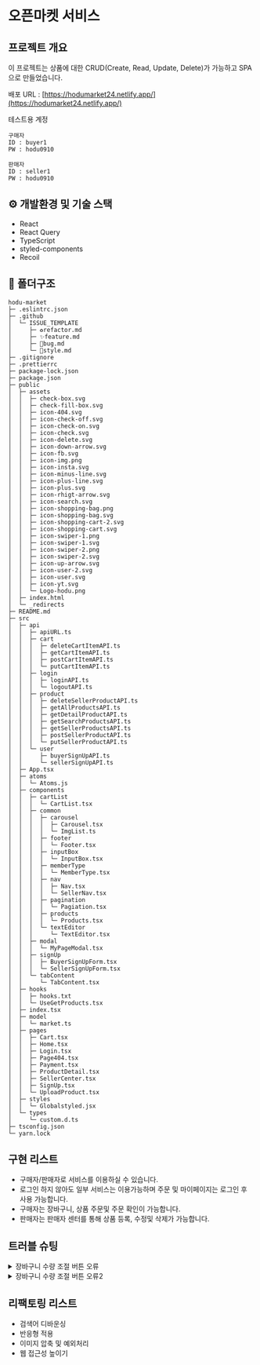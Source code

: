 # 오픈마켓 서비스

## 프로젝트 개요

이 프로젝트는 상품에 대한 CRUD(Create, Read, Update, Delete)가 가능하고 SPA으로 만들었습니다.<br>

배포 URL : [https://hodumarket24.netlify.app/](https://hodumarket24.netlify.app/)

테스트용 계정 <br>

```
구매자
ID : buyer1
PW : hodu0910

판매자
ID : seller1
PW : hodu0910
```

## ⚙️ 개발환경 및 기술 스택

- React
- React Query
- TypeScript
- styled-components
- Recoil

## 📂 폴더구조

```
hodu-market
├─ .eslintrc.json
├─ .github
│  └─ ISSUE_TEMPLATE
│     ├─ ♻️refactor.md
│     ├─ ✨feature.md
│     ├─ 🐛bug.md
│     └─ 💄style.md
├─ .gitignore
├─ .prettierrc
├─ package-lock.json
├─ package.json
├─ public
│  ├─ assets
│  │  ├─ check-box.svg
│  │  ├─ check-fill-box.svg
│  │  ├─ icon-404.svg
│  │  ├─ icon-check-off.svg
│  │  ├─ icon-check-on.svg
│  │  ├─ icon-check.svg
│  │  ├─ icon-delete.svg
│  │  ├─ icon-down-arrow.svg
│  │  ├─ icon-fb.svg
│  │  ├─ icon-img.png
│  │  ├─ icon-insta.svg
│  │  ├─ icon-minus-line.svg
│  │  ├─ icon-plus-line.svg
│  │  ├─ icon-plus.svg
│  │  ├─ icon-rhigt-arrow.svg
│  │  ├─ icon-search.svg
│  │  ├─ icon-shopping-bag.png
│  │  ├─ icon-shopping-bag.svg
│  │  ├─ icon-shopping-cart-2.svg
│  │  ├─ icon-shopping-cart.svg
│  │  ├─ icon-swiper-1.png
│  │  ├─ icon-swiper-1.svg
│  │  ├─ icon-swiper-2.png
│  │  ├─ icon-swiper-2.svg
│  │  ├─ icon-up-arrow.svg
│  │  ├─ icon-user-2.svg
│  │  ├─ icon-user.svg
│  │  ├─ icon-yt.svg
│  │  └─ Logo-hodu.png
│  ├─ index.html
│  └─ _redirects
├─ README.md
├─ src
│  ├─ api
│  │  ├─ apiURL.ts
│  │  ├─ cart
│  │  │  ├─ deleteCartItemAPI.ts
│  │  │  ├─ getCartItemAPI.ts
│  │  │  ├─ postCartItemAPI.ts
│  │  │  └─ putCartItemAPI.ts
│  │  ├─ login
│  │  │  ├─ loginAPI.ts
│  │  │  └─ logoutAPI.ts
│  │  ├─ product
│  │  │  ├─ deleteSellerProductAPI.ts
│  │  │  ├─ getAllProductsAPI.ts
│  │  │  ├─ getDetailProductAPI.ts
│  │  │  ├─ getSearchProductsAPI.ts
│  │  │  ├─ getSellerProductsAPI.ts
│  │  │  ├─ postSellerProductAPI.ts
│  │  │  └─ putSellerProductAPI.ts
│  │  └─ user
│  │     ├─ buyerSignUpAPI.ts
│  │     └─ sellerSignUpAPI.ts
│  ├─ App.tsx
│  ├─ atoms
│  │  └─ Atoms.js
│  ├─ components
│  │  ├─ cartList
│  │  │  └─ CartList.tsx
│  │  ├─ common
│  │  │  ├─ carousel
│  │  │  │  ├─ Carousel.tsx
│  │  │  │  └─ ImgList.ts
│  │  │  ├─ footer
│  │  │  │  └─ Footer.tsx
│  │  │  ├─ inputBox
│  │  │  │  └─ InputBox.tsx
│  │  │  ├─ memberType
│  │  │  │  └─ MemberType.tsx
│  │  │  ├─ nav
│  │  │  │  ├─ Nav.tsx
│  │  │  │  └─ SellerNav.tsx
│  │  │  ├─ pagination
│  │  │  │  └─ Pagiation.tsx
│  │  │  ├─ products
│  │  │  │  └─ Products.tsx
│  │  │  └─ textEditor
│  │  │     └─ TextEditor.tsx
│  │  ├─ modal
│  │  │  └─ MyPageModal.tsx
│  │  ├─ signUp
│  │  │  ├─ BuyerSignUpForm.tsx
│  │  │  └─ SellerSignUpForm.tsx
│  │  └─ tabContent
│  │     └─ TabContent.tsx
│  ├─ hooks
│  │  ├─ hooks.txt
│  │  └─ UseGetProducts.tsx
│  ├─ index.tsx
│  ├─ model
│  │  └─ market.ts
│  ├─ pages
│  │  ├─ Cart.tsx
│  │  ├─ Home.tsx
│  │  ├─ Login.tsx
│  │  ├─ Page404.tsx
│  │  ├─ Payment.tsx
│  │  ├─ ProductDetail.tsx
│  │  ├─ SellerCenter.tsx
│  │  ├─ SignUp.tsx
│  │  └─ UploadProduct.tsx
│  ├─ styles
│  │  └─ Globalstyled.jsx
│  └─ types
│     └─ custom.d.ts
├─ tsconfig.json
└─ yarn.lock

```

## 구현 리스트

- 구매자/판매자로 서비스를 이용하실 수 있습니다.
- 로그인 하지 않아도 일부 서비스는 이용가능하며 주문 및 마이페이지는 로그인 후 사용 가능합니다.
- 구매자는 장바구니, 상품 주문및 주문 확인이 가능합니다.
- 판매자는 판매자 센터를 통해 상품 등록, 수정및 삭제가 가능합니다.

## 트러블 슈팅

<details>
  <summary>장바구니 수량 조절 버튼 오류</summary>
서버상에서 수량변경이 일어났지만, 실제로는 화면에 변화가 없는 에러가 있습니다.

<br>

```ts
//기존 코드
const [cartItemList, setCartItemList] = useState<CartListProduct[]>([]);
const [cartItemDeatails, setCartItemDetails] = useState<ProductResults[]>([]);
const [amounts, setAmounts] = useState<{ [key: string]: number }>({});
const queryInfo = useQuery('cartItems', () => getCartItemAPI(token));

useEffect(() => {
  const { data, error, isLoading, isError } = queryInfo;
  if (data) {
    setCartItemList((prevState) =>
      JSON.stringify(prevState) !== JSON.stringify(data.results)
        ? data.results
        : prevState,
    );

    if (data.results.length > 0) {
      const newAmounts = data.results.reduce(
        (acc: { [key: string]: number }, curr: CartListProduct) => ({
          ...acc,
          [curr.product_id]: curr.quantity,
        }),
        {},
      );
      setAmounts((prevState) =>
        JSON.stringify(prevState) !== JSON.stringify(newAmounts) ? newAmounts : prevState,
      );
    }
  }
}, [queryInfo]);

const handleIncrement = (productId: any) => {
  const newQuantity = (amounts[productId] || 0) + 1;
  const cartItem = cartItemList.find((item) => item.product_id === productId);
  if (!cartItem) return;

  const formData = {
    product_id: productId,
    quantity: newQuantity,
    is_active: true,
  };
  putCartItemAPI(token, cartItem?.cart_item_id, formData).then(() => {
    setAmounts((prev) => ({ ...prev, [productId]: newQuantity }));
  });
};
```

### 왜 수량변경에 대한 화면 업데이트가 지연되었을까요?

handleIncrement 함수에서 putCartItemAPI를 통해 API 요청을 보낸 후에 setAmounts를 호출하여 상태를 업데이트합니다. 이 때, setAmounts 함수는 **비동기적으로 동작하므로**, 상태 업데이트를 요청한 직후에는 상태 변경이 바로 이루어지지 않습니다. 따라서 **상태 업데이트 함수(setAmounts)를 호출한 직후에 바로 상태(amounts)를 조회하면 업데이트가 반영되지 않은 상태를 조회**하게 됩니다. 때문에 상태 변경에 따른 화면 업데이트가 지연된 것입니다.

이를 해결하기 위해서는 상태 업데이트 이후에 렌더링을 유발하는 로직을 사용해야 합니다. 예를 들어, **useEffect 훅과 의존성배열을 활용**하면 상태 업데이트와 그에 따른 렌더링 사이의 동기화를 보장할 수 있습니다.

```ts
// 문제 해결
const [cartItemList, setCartItemList] = useState<CartListProduct[]>([]);

useEffect(() => {
  if (cartItemList.length > 0) {
    const fetchDetails = async () => {
      const detailsArr = await Promise.all(
        cartItemList.map((item) => getDetailProductAPI(item.product_id)),
      );
      setCartItemDetails(detailsArr);
    };
    fetchDetails();
  }
}, [cartItemList]); // cartItemList, 즉 amount값(quantity)이 변했을때, 재랜더링 시켜준다.
```

</details>

<details>
  <summary>장바구니 수량 조절 버튼 오류2</summary>
  장바구니의 수량을 변경하고 주문 페이지에 들어갔을때, 즉각적인 변화가 생기지않았습니다.
  
```js
    //기존 코드
    const handleIncrement = (productId: any) => {
	    const newQuantity = (amounts[productId] || 0) + 1;
	    const cartItem = cartItemList.find((item) => item.product_id === productId);
	    if (!cartItem) return;

        const formData = {
          product_id: productId,
          quantity: newQuantity,
          is_active: true,
        };
        putCartItemAPI(token, cartItem?.cart_item_id, formData)
          .then(() => {
            setAmounts((prev) => ({ ...prev, [productId]: newQuantity }));
          })
      };

      <button
        className="final-order-btn"
        onClick={() => {
          navigate('/payment', {
            state: { cartData: cartItemDetails, quantityData: cartItemList },
          });
        }}
      >
        주문하기
      </button>

````

```js
    // 문제해결 코드
    const handleIncrement = (productId: any) => {
      //... 생략
      putCartItemAPI(token, cartItem?.cart_item_id, formData)
      .then(() => {
          setAmounts((prev) => ({ ...prev, [productId]: newQuantity }));
          // 추가
          const newCartItemList = [...cartItemList];
          cartItem.quantity = newQuantity;
          setCartItemList(newCartItemList);
          //
      })
    };
````

주문서 페이지로 이동할때, navigate의 두번쨰 인자로 cartItemList 데이터를 전달 해줍니다.<br>
수량조절 api함수가 성공했을때, 바뀐수량을 cartItemList에 반영해줘서 문제를 해결했습니다.

</details>

## 리팩토링 리스트

- 검색어 디바운싱
- 반응형 적용
- 이미지 압축 및 예외처리
- 웹 접근성 높이기
